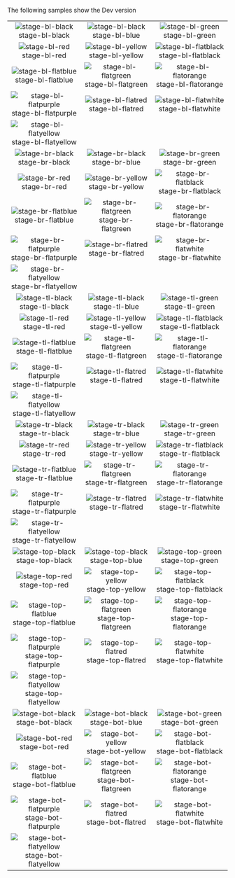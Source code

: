 The following samples show the Dev version

| | | |
|:-:|:-:|:-:|
| ![stage-bl-black][stage-bl-black] stage-bl-black | ![stage-bl-black][stage-bl-blue] stage-bl-blue | ![stage-bl-green][stage-bl-green] stage-bl-green |
| ![stage-bl-red][stage-bl-red] stage-bl-red | ![stage-bl-yellow][stage-bl-yellow] stage-bl-yellow | ![stage-bl-flatblack][stage-bl-flatblack] stage-bl-flatblack |
| ![stage-bl-flatblue][stage-bl-flatblue] stage-bl-flatblue | ![stage-bl-flatgreen][stage-bl-flatgreen] stage-bl-flatgreen | ![stage-bl-flatorange][stage-bl-flatorange] stage-bl-flatorange |
| ![stage-bl-flatpurple][stage-bl-flatpurple] stage-bl-flatpurple | ![stage-bl-flatred][stage-bl-flatred] stage-bl-flatred | ![stage-bl-flatwhite][stage-bl-flatwhite] stage-bl-flatwhite |
| ![stage-bl-flatyellow][stage-bl-flatyellow] stage-bl-flatyellow | | |
| ![stage-br-black][stage-br-black] stage-br-black | ![stage-br-black][stage-br-blue] stage-br-blue | ![stage-br-green][stage-br-green] stage-br-green |
| ![stage-br-red][stage-br-red] stage-br-red | ![stage-br-yellow][stage-br-yellow] stage-br-yellow | ![stage-br-flatblack][stage-br-flatblack] stage-br-flatblack |
| ![stage-br-flatblue][stage-br-flatblue] stage-br-flatblue | ![stage-br-flatgreen][stage-br-flatgreen] stage-br-flatgreen | ![stage-br-flatorange][stage-br-flatorange] stage-br-flatorange |
| ![stage-br-flatpurple][stage-br-flatpurple] stage-br-flatpurple | ![stage-br-flatred][stage-br-flatred] stage-br-flatred | ![stage-br-flatwhite][stage-br-flatwhite] stage-br-flatwhite |
| ![stage-br-flatyellow][stage-br-flatyellow] stage-br-flatyellow | | |
| ![stage-tl-black][stage-tl-black] stage-tl-black | ![stage-tl-black][stage-tl-blue] stage-tl-blue | ![stage-tl-green][stage-tl-green] stage-tl-green |
| ![stage-tl-red][stage-tl-red] stage-tl-red | ![stage-tl-yellow][stage-tl-yellow] stage-tl-yellow | ![stage-tl-flatblack][stage-tl-flatblack] stage-tl-flatblack |
| ![stage-tl-flatblue][stage-tl-flatblue] stage-tl-flatblue | ![stage-tl-flatgreen][stage-tl-flatgreen] stage-tl-flatgreen | ![stage-tl-flatorange][stage-tl-flatorange] stage-tl-flatorange |
| ![stage-tl-flatpurple][stage-tl-flatpurple] stage-tl-flatpurple | ![stage-tl-flatred][stage-tl-flatred] stage-tl-flatred | ![stage-tl-flatwhite][stage-tl-flatwhite] stage-tl-flatwhite |
| ![stage-tl-flatyellow][stage-tl-flatyellow] stage-tl-flatyellow | | |
| ![stage-tr-black][stage-tr-black] stage-tr-black | ![stage-tr-black][stage-tr-blue] stage-tr-blue | ![stage-tr-green][stage-tr-green] stage-tr-green |
| ![stage-tr-red][stage-tr-red] stage-tr-red | ![stage-tr-yellow][stage-tr-yellow] stage-tr-yellow | ![stage-tr-flatblack][stage-tr-flatblack] stage-tr-flatblack |
| ![stage-tr-flatblue][stage-tr-flatblue] stage-tr-flatblue | ![stage-tr-flatgreen][stage-tr-flatgreen] stage-tr-flatgreen | ![stage-tr-flatorange][stage-tr-flatorange] stage-tr-flatorange |
| ![stage-tr-flatpurple][stage-tr-flatpurple] stage-tr-flatpurple | ![stage-tr-flatred][stage-tr-flatred] stage-tr-flatred | ![stage-tr-flatwhite][stage-tr-flatwhite] stage-tr-flatwhite |
| ![stage-tr-flatyellow][stage-tr-flatyellow] stage-tr-flatyellow | | |
| ![stage-top-black][stage-top-black] stage-top-black | ![stage-top-black][stage-top-blue] stage-top-blue | ![stage-top-green][stage-top-green] stage-top-green |
| ![stage-top-red][stage-top-red] stage-top-red | ![stage-top-yellow][stage-top-yellow] stage-top-yellow | ![stage-top-flatblack][stage-top-flatblack] stage-top-flatblack |
| ![stage-top-flatblue][stage-top-flatblue] stage-top-flatblue | ![stage-top-flatgreen][stage-top-flatgreen] stage-top-flatgreen | ![stage-top-flatorange][stage-top-flatorange] stage-top-flatorange |
| ![stage-top-flatpurple][stage-top-flatpurple] stage-top-flatpurple | ![stage-top-flatred][stage-top-flatred] stage-top-flatred | ![stage-top-flatwhite][stage-top-flatwhite] stage-top-flatwhite |
| ![stage-top-flatyellow][stage-top-flatyellow] stage-top-flatyellow | | |
| ![stage-bot-black][stage-bot-black] stage-bot-black | ![stage-bot-black][stage-bot-blue] stage-bot-blue | ![stage-bot-green][stage-bot-green] stage-bot-green |
| ![stage-bot-red][stage-bot-red] stage-bot-red | ![stage-bot-yellow][stage-bot-yellow] stage-bot-yellow | ![stage-bot-flatblack][stage-bot-flatblack] stage-bot-flatblack |
| ![stage-bot-flatblue][stage-bot-flatblue] stage-bot-flatblue | ![stage-bot-flatgreen][stage-bot-flatgreen] stage-bot-flatgreen | ![stage-bot-flatorange][stage-bot-flatorange] stage-bot-flatorange |
| ![stage-bot-flatpurple][stage-bot-flatpurple] stage-bot-flatpurple | ![stage-bot-flatred][stage-bot-flatred] stage-bot-flatred | ![stage-bot-flatwhite][stage-bot-flatwhite] stage-bot-flatwhite |
| ![stage-bot-flatyellow][stage-bot-flatyellow] stage-bot-flatyellow | | |


[stage-bot-black]: https://github.com/dansiegel/Mobile.BuildTools/blob/master/assests/stage-bot-black.png?raw=1
[stage-bot-blue]: https://github.com/dansiegel/Mobile.BuildTools/blob/master/assests/stage-bot-blue.png?raw=1
[stage-bot-flatblack]: https://github.com/dansiegel/Mobile.BuildTools/blob/master/assests/stage-bot-flatblack.png?raw=1
[stage-bot-flatblue]: https://github.com/dansiegel/Mobile.BuildTools/blob/master/assests/stage-bot-flatblue.png?raw=1
[stage-bot-flatgreen]: https://github.com/dansiegel/Mobile.BuildTools/blob/master/assests/stage-bot-flatgreen.png?raw=1
[stage-bot-flatblack]: https://github.com/dansiegel/Mobile.BuildTools/blob/master/assests/stage-bot-flatblack.png?raw=1
[stage-bot-flatorange]: https://github.com/dansiegel/Mobile.BuildTools/blob/master/assests/stage-bot-flatorange.png?raw=1
[stage-bot-flatpurple]: https://github.com/dansiegel/Mobile.BuildTools/blob/master/assests/stage-bot-flatpurple.png?raw=1
[stage-bot-flatred]: https://github.com/dansiegel/Mobile.BuildTools/blob/master/assests/stage-bot-flatred.png?raw=1
[stage-bot-flatwhite]: https://github.com/dansiegel/Mobile.BuildTools/blob/master/assests/stage-bot-flatwhite.png?raw=1
[stage-bot-flatyellow]: https://github.com/dansiegel/Mobile.BuildTools/blob/master/assests/stage-bot-flatyellow.png?raw=1
[stage-bot-green]: https://github.com/dansiegel/Mobile.BuildTools/blob/master/assests/stage-bot-green.png?raw=1
[stage-bot-red]: https://github.com/dansiegel/Mobile.BuildTools/blob/master/assests/stage-bot-red.png?raw=1
[stage-bot-yellow]: https://github.com/dansiegel/Mobile.BuildTools/blob/master/assests/stage-bot-yellow.png?raw=1

[stage-top-black]: https://github.com/dansiegel/Mobile.BuildTools/blob/master/assests/stage-top-black.png?raw=1
[stage-top-blue]: https://github.com/dansiegel/Mobile.BuildTools/blob/master/assests/stage-top-blue.png?raw=1
[stage-top-flatblack]: https://github.com/dansiegel/Mobile.BuildTools/blob/master/assests/stage-top-flatblack.png?raw=1
[stage-top-flatblue]: https://github.com/dansiegel/Mobile.BuildTools/blob/master/assests/stage-top-flatblue.png?raw=1
[stage-top-flatgreen]: https://github.com/dansiegel/Mobile.BuildTools/blob/master/assests/stage-top-flatgreen.png?raw=1
[stage-top-flatblack]: https://github.com/dansiegel/Mobile.BuildTools/blob/master/assests/stage-top-flatblack.png?raw=1
[stage-top-flatorange]: https://github.com/dansiegel/Mobile.BuildTools/blob/master/assests/stage-top-flatorange.png?raw=1
[stage-top-flatpurple]: https://github.com/dansiegel/Mobile.BuildTools/blob/master/assests/stage-top-flatpurple.png?raw=1
[stage-top-flatred]: https://github.com/dansiegel/Mobile.BuildTools/blob/master/assests/stage-top-flatred.png?raw=1
[stage-top-flatwhite]: https://github.com/dansiegel/Mobile.BuildTools/blob/master/assests/stage-top-flatwhite.png?raw=1
[stage-top-flatyellow]: https://github.com/dansiegel/Mobile.BuildTools/blob/master/assests/stage-top-flatyellow.png?raw=1
[stage-top-green]: https://github.com/dansiegel/Mobile.BuildTools/blob/master/assests/stage-top-green.png?raw=1
[stage-top-red]: https://github.com/dansiegel/Mobile.BuildTools/blob/master/assests/stage-top-red.png?raw=1
[stage-top-yellow]: https://github.com/dansiegel/Mobile.BuildTools/blob/master/assests/stage-top-yellow.png?raw=1

[stage-tr-black]: https://github.com/dansiegel/Mobile.BuildTools/blob/master/assests/stage-tr-black.png?raw=1
[stage-tr-blue]: https://github.com/dansiegel/Mobile.BuildTools/blob/master/assests/stage-tr-blue.png?raw=1
[stage-tr-flatblack]: https://github.com/dansiegel/Mobile.BuildTools/blob/master/assests/stage-tr-flatblack.png?raw=1
[stage-tr-flatblue]: https://github.com/dansiegel/Mobile.BuildTools/blob/master/assests/stage-tr-flatblue.png?raw=1
[stage-tr-flatgreen]: https://github.com/dansiegel/Mobile.BuildTools/blob/master/assests/stage-tr-flatgreen.png?raw=1
[stage-tr-flatblack]: https://github.com/dansiegel/Mobile.BuildTools/blob/master/assests/stage-tr-flatblack.png?raw=1
[stage-tr-flatorange]: https://github.com/dansiegel/Mobile.BuildTools/blob/master/assests/stage-tr-flatorange.png?raw=1
[stage-tr-flatpurple]: https://github.com/dansiegel/Mobile.BuildTools/blob/master/assests/stage-tr-flatpurple.png?raw=1
[stage-tr-flatred]: https://github.com/dansiegel/Mobile.BuildTools/blob/master/assests/stage-tr-flatred.png?raw=1
[stage-tr-flatwhite]: https://github.com/dansiegel/Mobile.BuildTools/blob/master/assests/stage-tr-flatwhite.png?raw=1
[stage-tr-flatyellow]: https://github.com/dansiegel/Mobile.BuildTools/blob/master/assests/stage-tr-flatyellow.png?raw=1
[stage-tr-green]: https://github.com/dansiegel/Mobile.BuildTools/blob/master/assests/stage-tr-green.png?raw=1
[stage-tr-red]: https://github.com/dansiegel/Mobile.BuildTools/blob/master/assests/stage-tr-red.png?raw=1
[stage-tr-yellow]: https://github.com/dansiegel/Mobile.BuildTools/blob/master/assests/stage-tr-yellow.png?raw=1

[stage-tl-black]: https://github.com/dansiegel/Mobile.BuildTools/blob/master/assests/stage-tl-black.png?raw=1
[stage-tl-blue]: https://github.com/dansiegel/Mobile.BuildTools/blob/master/assests/stage-tl-blue.png?raw=1
[stage-tl-flatblack]: https://github.com/dansiegel/Mobile.BuildTools/blob/master/assests/stage-tl-flatblack.png?raw=1
[stage-tl-flatblue]: https://github.com/dansiegel/Mobile.BuildTools/blob/master/assests/stage-tl-flatblue.png?raw=1
[stage-tl-flatgreen]: https://github.com/dansiegel/Mobile.BuildTools/blob/master/assests/stage-tl-flatgreen.png?raw=1
[stage-tl-flatblack]: https://github.com/dansiegel/Mobile.BuildTools/blob/master/assests/stage-tl-flatblack.png?raw=1
[stage-tl-flatorange]: https://github.com/dansiegel/Mobile.BuildTools/blob/master/assests/stage-tl-flatorange.png?raw=1
[stage-tl-flatpurple]: https://github.com/dansiegel/Mobile.BuildTools/blob/master/assests/stage-tl-flatpurple.png?raw=1
[stage-tl-flatred]: https://github.com/dansiegel/Mobile.BuildTools/blob/master/assests/stage-tl-flatred.png?raw=1
[stage-tl-flatwhite]: https://github.com/dansiegel/Mobile.BuildTools/blob/master/assests/stage-tl-flatwhite.png?raw=1
[stage-tl-flatyellow]: https://github.com/dansiegel/Mobile.BuildTools/blob/master/assests/stage-tl-flatyellow.png?raw=1
[stage-tl-green]: https://github.com/dansiegel/Mobile.BuildTools/blob/master/assests/stage-tl-green.png?raw=1
[stage-tl-red]: https://github.com/dansiegel/Mobile.BuildTools/blob/master/assests/stage-tl-red.png?raw=1
[stage-tl-yellow]: https://github.com/dansiegel/Mobile.BuildTools/blob/master/assests/stage-tl-yellow.png?raw=1

[stage-br-black]: https://github.com/dansiegel/Mobile.BuildTools/blob/master/assests/stage-br-black.png?raw=1
[stage-br-blue]: https://github.com/dansiegel/Mobile.BuildTools/blob/master/assests/stage-br-blue.png?raw=1
[stage-br-flatblack]: https://github.com/dansiegel/Mobile.BuildTools/blob/master/assests/stage-br-flatblack.png?raw=1
[stage-br-flatblue]: https://github.com/dansiegel/Mobile.BuildTools/blob/master/assests/stage-br-flatblue.png?raw=1
[stage-br-flatgreen]: https://github.com/dansiegel/Mobile.BuildTools/blob/master/assests/stage-br-flatgreen.png?raw=1
[stage-br-flatblack]: https://github.com/dansiegel/Mobile.BuildTools/blob/master/assests/stage-br-flatblack.png?raw=1
[stage-br-flatorange]: https://github.com/dansiegel/Mobile.BuildTools/blob/master/assests/stage-br-flatorange.png?raw=1
[stage-br-flatpurple]: https://github.com/dansiegel/Mobile.BuildTools/blob/master/assests/stage-br-flatpurple.png?raw=1
[stage-br-flatred]: https://github.com/dansiegel/Mobile.BuildTools/blob/master/assests/stage-br-flatred.png?raw=1
[stage-br-flatwhite]: https://github.com/dansiegel/Mobile.BuildTools/blob/master/assests/stage-br-flatwhite.png?raw=1
[stage-br-flatyellow]: https://github.com/dansiegel/Mobile.BuildTools/blob/master/assests/stage-br-flatyellow.png?raw=1
[stage-br-green]: https://github.com/dansiegel/Mobile.BuildTools/blob/master/assests/stage-br-green.png?raw=1
[stage-br-red]: https://github.com/dansiegel/Mobile.BuildTools/blob/master/assests/stage-br-red.png?raw=1
[stage-br-yellow]: https://github.com/dansiegel/Mobile.BuildTools/blob/master/assests/stage-br-yellow.png?raw=1

[stage-bl-black]: https://github.com/dansiegel/Mobile.BuildTools/blob/master/assests/stage-bl-black.png?raw=1
[stage-bl-blue]: https://github.com/dansiegel/Mobile.BuildTools/blob/master/assests/stage-bl-blue.png?raw=1
[stage-bl-flatblack]: https://github.com/dansiegel/Mobile.BuildTools/blob/master/assests/stage-bl-flatblack.png?raw=1
[stage-bl-flatblue]: https://github.com/dansiegel/Mobile.BuildTools/blob/master/assests/stage-bl-flatblue.png?raw=1
[stage-bl-flatgreen]: https://github.com/dansiegel/Mobile.BuildTools/blob/master/assests/stage-bl-flatgreen.png?raw=1
[stage-bl-flatblack]: https://github.com/dansiegel/Mobile.BuildTools/blob/master/assests/stage-bl-flatblack.png?raw=1
[stage-bl-flatorange]: https://github.com/dansiegel/Mobile.BuildTools/blob/master/assests/stage-bl-flatorange.png?raw=1
[stage-bl-flatpurple]: https://github.com/dansiegel/Mobile.BuildTools/blob/master/assests/stage-bl-flatpurple.png?raw=1
[stage-bl-flatred]: https://github.com/dansiegel/Mobile.BuildTools/blob/master/assests/stage-bl-flatred.png?raw=1
[stage-bl-flatwhite]: https://github.com/dansiegel/Mobile.BuildTools/blob/master/assests/stage-bl-flatwhite.png?raw=1
[stage-bl-flatyellow]: https://github.com/dansiegel/Mobile.BuildTools/blob/master/assests/stage-bl-flatyellow.png?raw=1
[stage-bl-green]: https://github.com/dansiegel/Mobile.BuildTools/blob/master/assests/stage-bl-green.png?raw=1
[stage-bl-red]: https://github.com/dansiegel/Mobile.BuildTools/blob/master/assests/stage-bl-red.png?raw=1
[stage-bl-yellow]: https://github.com/dansiegel/Mobile.BuildTools/blob/master/assests/stage-bl-yellow.png?raw=1
